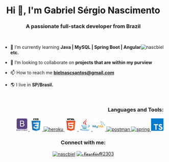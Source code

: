 <h1 align="center">Hi 👋, I'm Gabriel Sérgio Nascimento</h1>
<h3 align="center">A passionate full-stack developer from Brazil</h3>

<br>

<p><img align="right" src="https://github-readme-stats.vercel.app/api/top-langs?username=nascbiel&show_icons=true&locale=en&layout=compact" alt="nascbiel" /></p>


- 🌱 I’m currently learning **Java | MySQL | Spring Boot | Angular etc.**

- 👯 I’m looking to collaborate on **projects that are within my purview**

- 📫 How to reach me **bielnascsantos@gmail.com**

- 🌎 I live in **SP/Brasil.**
<br>



  <h3 align="right">Languages and Tools:</h3>
<p align="right"> <a href="https://getbootstrap.com" target="_blank"> <img src="https://raw.githubusercontent.com/devicons/devicon/master/icons/bootstrap/bootstrap-plain-wordmark.svg" alt="bootstrap" width="40" height="40"/> </a> <a href="https://www.w3schools.com/css/" target="_blank"> <img src="https://raw.githubusercontent.com/devicons/devicon/master/icons/css3/css3-original-wordmark.svg" alt="css3" width="40" height="40"/> </a> <a href="https://heroku.com" target="_blank"> <img src="https://www.vectorlogo.zone/logos/heroku/heroku-icon.svg" alt="heroku" width="40" height="40"/> </a> <a href="https://www.w3.org/html/" target="_blank"> <img src="https://raw.githubusercontent.com/devicons/devicon/master/icons/html5/html5-original-wordmark.svg" alt="html5" width="40" height="40"/> </a> <a href="https://www.java.com" target="_blank"> <img src="https://raw.githubusercontent.com/devicons/devicon/master/icons/java/java-original.svg" alt="java" width="40" height="40"/> </a> <a href="https://www.mysql.com/" target="_blank"> <img src="https://raw.githubusercontent.com/devicons/devicon/master/icons/mysql/mysql-original-wordmark.svg" alt="mysql" width="40" height="40"/> </a> <a href="https://postman.com" target="_blank"> <img src="https://www.vectorlogo.zone/logos/getpostman/getpostman-icon.svg" alt="postman" width="40" height="40"/> </a> <a href="https://spring.io/" target="_blank"> <img src="https://www.vectorlogo.zone/logos/springio/springio-icon.svg" alt="spring" width="40" height="40"/> </a> <a href="https://www.typescriptlang.org/" target="_blank"> <img src="https://raw.githubusercontent.com/devicons/devicon/master/icons/typescript/typescript-original.svg" alt="typescript" width="40" height="40"/> </a> </p>

<h3 align="center">Connect with me:</h3>
<p align="center">
<a href="https://linkedin.com/in/nascbiel" target="blank"><img align="center" src="https://cdn.jsdelivr.net/npm/simple-icons@3.0.1/icons/linkedin.svg" alt="nascbiel" height="30" width="40" /></a>
<a href="https://discord.gg/𝓝𝓪𝓼𝓬𝓫𝓲𝓮𝓵#2303" target="blank"><img align="center" src="https://cdn.jsdelivr.net/npm/simple-icons@3.0.1/icons/discord.svg" alt="𝓝𝓪𝓼𝓬𝓫𝓲𝓮𝓵#2303" height="30" width="40" /></a>
  </p>
  







